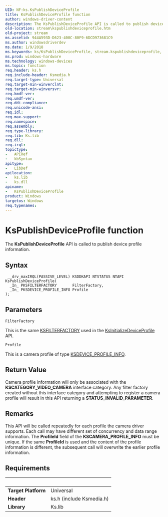 ```yaml
---
UID: NF:ks.KsPublishDeviceProfile
title: KsPublishDeviceProfile function
author: windows-driver-content
description: The KsPublishDeviceProfile API is called to publish device profile information.
old-location: stream\kspublishdeviceprofile.htm
old-project: stream
ms.assetid: 944A593D-D623-400C-80F9-6DCD973681C9
ms.author: windowsdriverdev
ms.date: 1/9/2018
ms.keywords: ks/KsPublishDeviceProfile, stream.kspublishdeviceprofile, KsPublishDeviceProfile, KsPublishDeviceProfile function [Streaming Media Devices]
ms.prod: windows-hardware
ms.technology: windows-devices
ms.topic: function
req.header: ks.h
req.include-header: Ksmedia.h
req.target-type: Universal
req.target-min-winverclnt: 
req.target-min-winversvr: 
req.kmdf-ver: 
req.umdf-ver: 
req.ddi-compliance: 
req.unicode-ansi: 
req.idl: 
req.max-support: 
req.namespace: 
req.assembly: 
req.type-library: 
req.lib: Ks.lib
req.dll: 
req.irql: 
topictype:
-	APIRef
-	kbSyntax
apitype:
-	LibDef
apilocation:
-	ks.lib
-	ks.dll
apiname:
-	KsPublishDeviceProfile
product: Windows
targetos: Windows
req.typenames: 
---
```



# KsPublishDeviceProfile function
The <b>KsPublishDeviceProfile</b> API is called to publish device profile information.

## Syntax

````
 __drv_maxIRQL(PASSIVE_LEVEL) KSDDKAPI NTSTATUS NTAPI KsPublishDeviceProfile(
  _In_ PKSFILTERFACTORY       FilterFactory,
  _In_ PKSDEVICE_PROFILE_INFO Profile
);
````

## Parameters

`FilterFactory`

This is the same <a href="..\ks\ns-ks-_ksfilterfactory.md">KSFILTERFACTORY</a> used in the <a href="..\ks\nf-ks-ksinitializedeviceprofile.md">KsInitializeDeviceProfile</a> API.

`Profile`

This is a camera profile of type <a href="..\ksmedia\ns-ksmedia-_ksdevice_profile_info.md">KSDEVICE_PROFILE_INFO</a>.


## Return Value

Camera profile information will only be associated with the <b>KSCATEGORY_VIDEO_CAMERA</b> interface category.  Any filter factory created without this interface category and attempting to register a camera profile will result in this API returning a <b>STATUS_INVALID_PARAMETER</b>.

## Remarks

This API will be called repeatedly for each profile the camera driver supports.  Each call may have different set of concurrency and data range information.  The <b>ProfileId</b> field of the <b>KSCAMERA_PROFILE_INFO</b> must be unique.  If the same <b>ProfileId</b> is used and the content of the profile information is different, the subsequent call will overwrite the earlier profile information.

## Requirements
| &nbsp; | &nbsp; |
| ---- |:---- |
| **Target Platform** | Universal |
| **Header** | ks.h (include Ksmedia.h) |
| **Library** | Ks.lib |